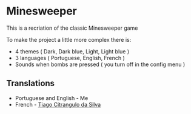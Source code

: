 # Minesweeper

This is a recriation of the classic Minesweeper game

To make the project a little more complex there is:

- 4 themes ( Dark, Dark blue, Light, Light blue )
- 3 languages ( Portuguese, English, French )
- Sounds when bombs are pressed ( you turn off in the config menu )

## Translations

- Portuguese and English - Me
- French - [Tiago Citrangulo da Silva](https://github.com/TiagoCitranguloDaSilva)
